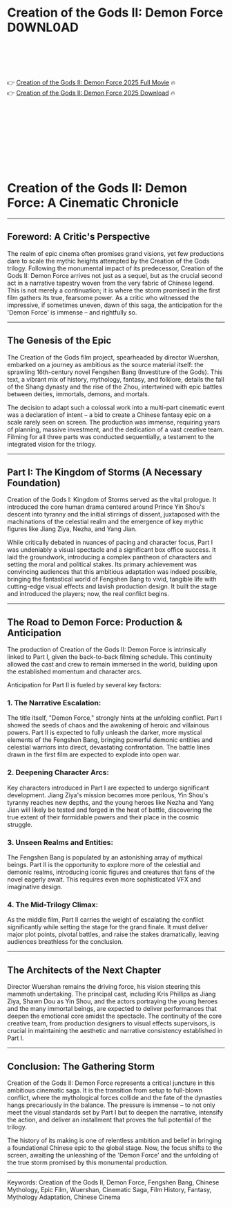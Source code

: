 # Creation of the Gods II: Demon Force D0WNL0AD

<br><br><br><br>


👉 <a href="https://Stephen-portbelbetest1981.github.io/oexbweteio/">Creation of the Gods II: Demon Force 2025 Full Movie</a> 🔥
<br>
👉 <a href="https://Stephen-portbelbetest1981.github.io/oexbweteio/">Creation of the Gods II: Demon Force 2025 Download</a> 🔥


<br><br><br><br><br><br><br><br>



# Creation of the Gods II: Demon Force: A Cinematic Chronicle

---

## Foreword: A Critic's Perspective

The realm of epic cinema often promises grand visions, yet few productions dare to scale the mythic heights attempted by the Creation of the Gods trilogy. Following the monumental impact of its predecessor, Creation of the Gods II: Demon Force arrives not just as a sequel, but as the crucial second act in a narrative tapestry woven from the very fabric of Chinese legend. This is not merely a continuation; it is where the storm promised in the first film gathers its true, fearsome power. As a critic who witnessed the impressive, if sometimes uneven, dawn of this saga, the anticipation for the 'Demon Force' is immense – and rightfully so.

---

## The Genesis of the Epic

The Creation of the Gods film project, spearheaded by director Wuershan, embarked on a journey as ambitious as the source material itself: the sprawling 16th-century novel Fengshen Bang (Investiture of the Gods). This text, a vibrant mix of history, mythology, fantasy, and folklore, details the fall of the Shang dynasty and the rise of the Zhou, intertwined with epic battles between deities, immortals, demons, and mortals.

The decision to adapt such a colossal work into a multi-part cinematic event was a declaration of intent – a bid to create a Chinese fantasy epic on a scale rarely seen on screen. The production was immense, requiring years of planning, massive investment, and the dedication of a vast creative team. Filming for all three parts was conducted sequentially, a testament to the integrated vision for the trilogy.

---

## Part I: The Kingdom of Storms (A Necessary Foundation)

Creation of the Gods I: Kingdom of Storms served as the vital prologue. It introduced the core human drama centered around Prince Yin Shou's descent into tyranny and the initial stirrings of dissent, juxtaposed with the machinations of the celestial realm and the emergence of key mythic figures like Jiang Ziya, Nezha, and Yang Jian.

While critically debated in nuances of pacing and character focus, Part I was undeniably a visual spectacle and a significant box office success. It laid the groundwork, introducing a complex pantheon of characters and setting the moral and political stakes. Its primary achievement was convincing audiences that this ambitious adaptation was indeed possible, bringing the fantastical world of Fengshen Bang to vivid, tangible life with cutting-edge visual effects and lavish production design. It built the stage and introduced the players; now, the real conflict begins.

---

## The Road to Demon Force: Production & Anticipation

The production of Creation of the Gods II: Demon Force is intrinsically linked to Part I, given the back-to-back filming schedule. This continuity allowed the cast and crew to remain immersed in the world, building upon the established momentum and character arcs.

Anticipation for Part II is fueled by several key factors:

### 1. The Narrative Escalation:
The title itself, "Demon Force," strongly hints at the unfolding conflict. Part I showed the seeds of chaos and the awakening of heroic and villainous powers. Part II is expected to fully unleash the darker, more mystical elements of the Fengshen Bang, bringing powerful demonic entities and celestial warriors into direct, devastating confrontation. The battle lines drawn in the first film are expected to explode into open war.

### 2. Deepening Character Arcs:
Key characters introduced in Part I are expected to undergo significant development. Jiang Ziya's mission becomes more perilous, Yin Shou's tyranny reaches new depths, and the young heroes like Nezha and Yang Jian will likely be tested and forged in the heat of battle, discovering the true extent of their formidable powers and their place in the cosmic struggle.

### 3. Unseen Realms and Entities:
The Fengshen Bang is populated by an astonishing array of mythical beings. Part II is the opportunity to explore more of the celestial and demonic realms, introducing iconic figures and creatures that fans of the novel eagerly await. This requires even more sophisticated VFX and imaginative design.

### 4. The Mid-Trilogy Climax:
As the middle film, Part II carries the weight of escalating the conflict significantly while setting the stage for the grand finale. It must deliver major plot points, pivotal battles, and raise the stakes dramatically, leaving audiences breathless for the conclusion.

---

## The Architects of the Next Chapter

Director Wuershan remains the driving force, his vision steering this mammoth undertaking. The principal cast, including Kris Phillips as Jiang Ziya, Shawn Dou as Yin Shou, and the actors portraying the young heroes and the many immortal beings, are expected to deliver performances that deepen the emotional core amidst the spectacle. The continuity of the core creative team, from production designers to visual effects supervisors, is crucial in maintaining the aesthetic and narrative consistency established in Part I.

---

## Conclusion: The Gathering Storm

Creation of the Gods II: Demon Force represents a critical juncture in this ambitious cinematic saga. It is the transition from setup to full-blown conflict, where the mythological forces collide and the fate of the dynasties hangs precariously in the balance. The pressure is immense – to not only meet the visual standards set by Part I but to deepen the narrative, intensify the action, and deliver an installment that proves the full potential of the trilogy.

The history of its making is one of relentless ambition and belief in bringing a foundational Chinese epic to the global stage. Now, the focus shifts to the screen, awaiting the unleashing of the 'Demon Force' and the unfolding of the true storm promised by this monumental production.

---

Keywords: Creation of the Gods II, Demon Force, Fengshen Bang, Chinese Mythology, Epic Film, Wuershan, Cinematic Saga, Film History, Fantasy, Mythology Adaptation, Chinese Cinema


